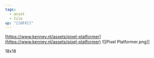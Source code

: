 ```yaml
---
tags:
  - asset
  - tile
up: "[[GFX]]"
---
```

[https://www.kenney.nl/assets/pixel-platformer](https://www.kenney.nl/assets/pixel-platformer)
![[Pixel Platformer.png]]

18x18
